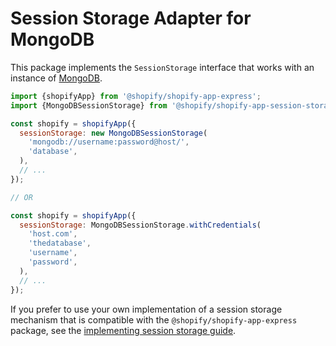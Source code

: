 # Session Storage Adapter for MongoDB

This package implements the `SessionStorage` interface that works with an instance of [MongoDB](https://www.mongodb.com/home).

```js
import {shopifyApp} from '@shopify/shopify-app-express';
import {MongoDBSessionStorage} from '@shopify/shopify-app-session-storage-mongodb';

const shopify = shopifyApp({
  sessionStorage: new MongoDBSessionStorage(
    'mongodb://username:password@host/',
    'database',
  ),
  // ...
});

// OR

const shopify = shopifyApp({
  sessionStorage: MongoDBSessionStorage.withCredentials(
    'host.com',
    'thedatabase',
    'username',
    'password',
  ),
  // ...
});
```

If you prefer to use your own implementation of a session storage mechanism that is compatible with the `@shopify/shopify-app-express` package, see the [implementing session storage guide](/packages/apps/session-storage/shopify-app-session-storage/implementing-session-storage.md).
